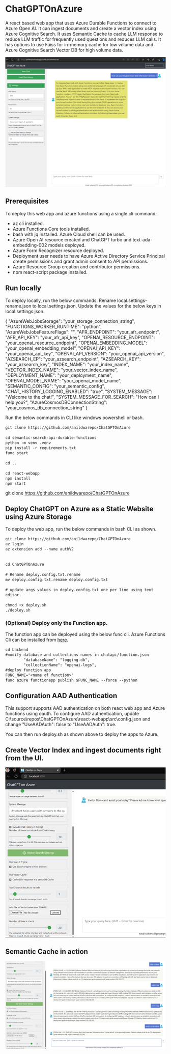 # ChatGPTOnAzure

A react based web app that uses Azure Durable Functions to connect to Azure Open AI. 
It can ingest documents and create a vector index using Azure Cognitive Search. 
It uses Semantic Cache to cache LLM response to reduce LLM traffic for frequently used questions and reduces LLM calls. 
It has options to use Faiss for in-memory cache for low volume data and Azure Cognitive Search Vector DB for high volume data. 



![](webapp-pic.png)


## Prerequisites

To deploy this web app and azure functions using a single cli command:
- az cli installed.
- Azure Functions Core tools installed.
- bash with jq installed. Azure Cloud shell can be used. 
- Azure Open AI resource created and ChatGPT turbo and text-ada-embedding-002 models deployed. 
- Azure Form Recognizer resource deployed.
- Deployment user needs to have Azure Active Directory Service Principal create permissions and grant admin consent to API permissions.
- Azure Resource Group creation and contributor permissions.
- npm react-script package installed.


## Run locally
To deploy locally, run the below commands. Rename local.settings-rename.json to local.settings.json.
Update the values for the below keys in local.settings.json.

{
    "AzureWebJobsStorage": "your_storage_connection_string",
    "FUNCTIONS_WORKER_RUNTIME": "python",
    "AzureWebJobsFeatureFlags": "",
    "AFR_ENDPOINT": "your_afr_endpoint",
    "AFR_API_KEY": "your_afr_api_key",
    "OPENAI_RESOURCE_ENDPOINT": "your_openai_resource_endpoint",
    "OPENAI_EMBEDDING_MODEL": "your_openai_embedding_model",
    "OPENAI_API_KEY": "your_openai_api_key",
    "OPENAI_API_VERSION": "your_openai_api_version",
    "AZSEARCH_EP": "your_azsearch_endpoint",
    "AZSEARCH_KEY": "your_azsearch_key",
    "INDEX_NAME": "your_index_name",
    "VECTOR_INDEX_NAME": "your_vector_index_name",
    "DEPLOYMENT_NAME": "your_deployment_name",
    "OPENAI_MODEL_NAME": "your_openai_model_name",
    "SEMANTIC_CONFIG": "your_semantic_config",
    "CHAT_HISTORY_LOGGING_ENABLED": "true",
    "SYSTEM_MESSAGE": "Welcome to the chat!",
    "SYSTEM_MESSAGE_FOR_SEARCH": "How can I help you?",
    "AzureCosmosDBConnectionString": "your_cosmos_db_connection_string"
}


Run the below commands in CLI like windows powershell or bash. 
    
    git clone https://github.com/anildwarepo/ChatGPTOnAzure

    cd semantic-search-api-durable-functions
    python -m venv .venv
    pip install -r requirements.txt
    func start
    
    cd ..

    cd react-webapp
    npm install
    npm start




git clone https://github.com/anildwarepo/ChatGPTOnAzure

## Deploy ChatGPT on Azure as a Static Website using Azure Storage

To deploy the web app, run the below commands in bash CLI as shown.

    git clone https://github.com/anildwarepo/ChatGPTOnAzure
    az login
    az extension add --name authV2


    cd ChatGPTOnAzure

    # Rename deploy.config.txt.rename 
    mv deploy.config.txt.rename deploy.config.txt

    # update args values in deploy.config.txt one per line using text editor.

    chmod +x deploy.sh
    ./deploy.sh 
    


### (Optional) Deploy only the Function app.
The function app can be deployed using the below func cli. Azure Functions Cli can be installed from [here](https://learn.microsoft.com/en-us/azure/azure-functions/functions-run-local?tabs=v4%2Clinux%2Ccsharp%2Cportal%2Cbash#install-the-azure-functions-core-tools).

    
    cd backend
    #modify database and collections names in chatapi/function.json
            "databaseName": "logging-db",
            "collectionName": "openai-logs",
    #deploy function app
    FUNC_NAME="<name of function>"
    func azure functionapp publish $FUNC_NAME --force --python


## Configuration AAD Authentication
This support supports AAD authentication on both react web app and Azure functions using oauth. 
To configure AAD authentication, update C:\source\repos\ChatGPTOnAzure\react-webapp\src\config.json and change "UseAADAuth": false to 
"UseAADAuth": true.

You can then run deploy.sh as shown above to deploy the apps to Azure. 


## Create Vector Index and ingest documents right from the UI. 

![](webapp-pic1.png)

## Semantic Cache in action

![](webapp-pic2.png)